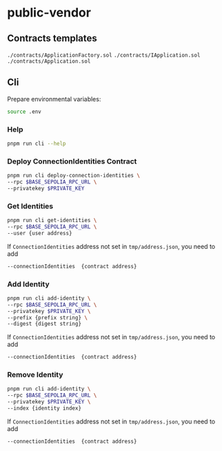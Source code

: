 # public-vendor

## Contracts templates

`./contracts/ApplicationFactory.sol`
`./contracts/IApplication.sol`
`./contracts/Application.sol`

## Cli

Prepare environmental variables:

```bash
source .env
```

### Help

```bash
pnpm run cli --help
```

### Deploy ConnectionIdentities Contract

```bash
pnpm run cli deploy-connection-identities \
--rpc $BASE_SEPOLIA_RPC_URL \
--privatekey $PRIVATE_KEY 
```

### Get Identities

```bash
pnpm run cli get-identities \
--rpc $BASE_SEPOLIA_RPC_URL \
--user {user address}
```

If `ConnectionIdentities` address not set in `tmp/address.json`, you need to add

```bash
--connectionIdentities  {contract address}
```

### Add Identity

```bash
pnpm run cli add-identity \
--rpc $BASE_SEPOLIA_RPC_URL \
--privatekey $PRIVATE_KEY \
--prefix {prefix string} \
--digest {digest string}
```

If `ConnectionIdentities` address not set in `tmp/address.json`, you need to add

```bash
--connectionIdentities  {contract address}
```

### Remove Identity

```bash
pnpm run cli add-identity \
--rpc $BASE_SEPOLIA_RPC_URL \
--privatekey $PRIVATE_KEY \
--index {identity index} 
```

If `ConnectionIdentities` address not set in `tmp/address.json`, you need to add

```bash
--connectionIdentities  {contract address}
```